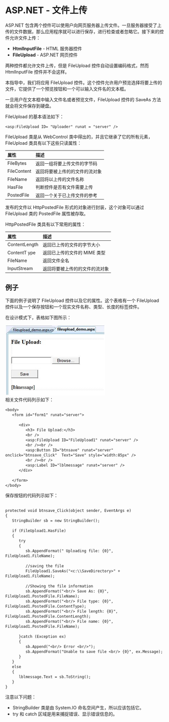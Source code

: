 # ASP.NET - 文件上传

ASP.NET 包含两个控件可以使用户向网页服务器上传文件。一旦服务器接受了上传的文件数据，那么应用程序就可以进行保存，进行检查或者忽略它。接下来的控件允许文件上传：  

- **HtmlInputFile** - HTML 服务器控件  
- **FileUpload** - ASP.NET 网页控件  

两种控件都允许文件上传，但是 FileUpload 控件自动设置编码格式，然而 HtmlInputFile 控件并不会这样。  

本指导中，我们将应用 FileUpload 控件。这个控件允许用户预览选择将要上传的文件，它提供了一个预览按钮和一个可以输入文件名的文本框。  

一旦用户在文本框中输入文件名或者预览文件，FileUpload 控件的 SaveAs 方法就会将文件保存到硬盘。  

FileUpload 的基本语法如下：  

```
<asp:FileUpload ID= "Uploader" runat = "server" />
```  

FileUpload 类是从 WebControl 类中得出的，并且它继承了它的所有元素，FileUpload 类具有以下这些只读属性：

|**属性**   | **描述** |  
|:---------|:-----------|  
|FileBytes|返回一组将要上传文件的字节码|  
|FileContent|返回将要被上传的的文件的流对象|  
|FileName|返回将以上传的文件名称|  
|HasFile|判断控件是否有文件需要上传|  
|PostedFile|返回一个关于已上传文件的参考|  

发布的文件以 HttpPostedFile 形式的对象进行封装，这个对象可以通过 FileUpload 类的 PostedFile 属性被存取。  

HttpPostedFile 类具有以下常用的属性：  

|**属性**   | **描述**         |  
|:---------|:-----------|  
|ContentLength|返回已上传的文件的字节大小|  
|ContentT ype|返回已上传的文件的 MIME 类型|  
|FileName|返回文件全名|  
|InputStream|返回将要被上传的的文件的流对象|  

## 例子 

下面的例子说明了 FileUpload 控件以及它的属性。这个表格有一个 FileUpload 控件以及一个保存按钮和一个现实文件名称、类型、长度的标签控件。  

在设计模式下，表格如下图所示：  

![](images/asp.net_fileupload.jpg)  
相关文件代码列示如下：  

```
<body>
   <form id="form1" runat="server">
   
      <div>
         <h3> File Upload:</h3>
         <br />
         <asp:FileUpload ID="FileUpload1" runat="server" />
         <br /><br />
         <asp:Button ID="btnsave" runat="server" onclick="btnsave_Click"  Text="Save" style="width:85px" />
         <br /><br />
         <asp:Label ID="lblmessage" runat="server" />
      </div>
      
   </form>
</body>
```  

保存按钮的代码列示如下：  
```

protected void btnsave_Click(object sender, EventArgs e)
{
   StringBuilder sb = new StringBuilder();
   
   if (FileUpload1.HasFile)
   {
      try
      {
         sb.AppendFormat(" Uploading file: {0}", FileUpload1.FileName);
         
         //saving the file
         FileUpload1.SaveAs("<c:\\SaveDirectory>" + FileUpload1.FileName);
      
         //Showing the file information
         sb.AppendFormat("<br/> Save As: {0}",  FileUpload1.PostedFile.FileName);
         sb.AppendFormat("<br/> File type: {0}",    FileUpload1.PostedFile.ContentType);
         sb.AppendFormat("<br/> File length: {0}",  FileUpload1.PostedFile.ContentLength);
         sb.AppendFormat("<br/> File name: {0}",  FileUpload1.PostedFile.FileName);
         
      }catch (Exception ex)
      {
         sb.Append("<br/> Error <br/>");
         sb.AppendFormat("Unable to save file <br/> {0}", ex.Message);
      }
   }
   else
   {
      lblmessage.Text = sb.ToString();
   }
}
```  

注意以下问题：

- StringBuilder 类是由 System.IO 命名空间产生，所以应该包括它。
- try 和 catch 区域是用来捕捉错误、显示错误信息的。  
